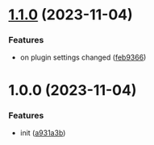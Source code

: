 # [1.1.0](https://github.com/YU000jp/logseq-plugin-show-page-date/compare/v1.0.0...v1.1.0) (2023-11-04)


### Features

* on plugin settings changed ([feb9366](https://github.com/YU000jp/logseq-plugin-show-page-date/commit/feb9366d23ff275a89165c7aed7b2b6bd509f68f))

# 1.0.0 (2023-11-04)


### Features

* init ([a931a3b](https://github.com/YU000jp/logseq-plugin-show-page-date/commit/a931a3bf672a40697113427026a1f252ab4f17b4))
